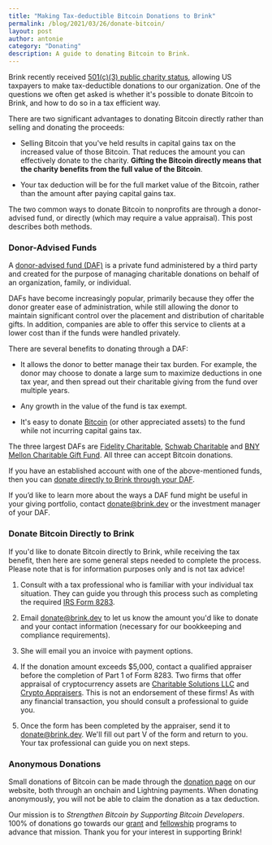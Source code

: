 ```yaml
---
title: "Making Tax-deductible Bitcoin Donations to Brink"
permalink: /blog/2021/03/26/donate-bitcoin/
layout: post
author: antonie
category: "Donating"
description: A guide to donating Bitcoin to Brink.
---
```


Brink recently received [501(c)(3) public charity status][IRS status], allowing
US taxpayers to make tax-deductible donations to our organization. One of the
questions we often get asked is whether it's possible to donate Bitcoin to
Brink, and how to do so in a tax efficient way.

There are two significant advantages to donating Bitcoin directly rather than
selling and donating the proceeds:

- Selling Bitcoin that you've held results in capital gains tax on the
  increased value of those Bitcoin. That reduces the amount you can effectively
  donate to the charity. **Gifting the Bitcoin directly means that the charity
  benefits from the full value of the Bitcoin**.

- Your tax deduction will be for the full market value of the Bitcoin, rather
  than the amount after paying capital gains tax.

The two common ways to donate Bitcoin to nonprofits are through a donor-advised
fund, or directly (which may require a value appraisal). This post describes
both methods.

### Donor-Advised Funds

A [donor-advised fund (DAF)][DAF] is a private fund administered by a third
party and created for the purpose of managing charitable donations on behalf of
an organization, family, or individual.

DAFs have become increasingly popular, primarily because they
offer the donor greater ease of administration, while still allowing the donor
to maintain significant control over the placement and distribution of
charitable gifts. In addition, companies are able to offer this service to
clients at a lower cost than if the funds were handled privately.

There are several benefits to donating through a DAF:

* It allows the donor to better manage their tax burden. For example, the donor
  may choose to donate a large sum to maximize deductions in one tax year, and
  then spread out their charitable giving from the fund over multiple years.

* Any growth in the value of the fund is tax exempt.

* It's easy to donate [Bitcoin][Fidelity BTC] (or other appreciated assets) to the
  fund while not incurring capital gains tax.

The three largest DAFs are [Fidelity Charitable][Fidelity], [Schwab
Charitable][Schwab] and [BNY Mellon Charitable Gift Fund][BNY]. All three can accept
Bitcoin donations.

If you have an established account with one of the above-mentioned funds, then
you can [donate directly to Brink through your DAF][Brink DAF].

If you’d like to learn more about the ways a DAF fund might be useful
in your giving portfolio, contact [donate@brink.dev][donate email] or the
investment manager of your DAF.

### Donate Bitcoin Directly to Brink

If you'd like to donate Bitcoin directly to Brink, while receiving the tax
benefit, then here are some general steps needed to complete the process.
Please note that is for information purposes only and is not tax advice!

1. Consult with a tax professional who is familiar with your individual tax
   situation. They can guide you through this process such as completing the
   required [IRS Form 8283][IRS Form 8283].

2. Email [donate@brink.dev][donate email] to let us know the amount you'd like
   to donate and your contact information (necessary for our bookkeeping and
   compliance requirements).

3. She will email you an invoice with payment options.

4. If the donation amount exceeds $5,000, contact a qualified appraiser before
   the completion of Part 1 of Form 8283. Two firms that offer appraisal of
   cryptocurrency assets are [Charitable Solutions LLC][Charitable Solutions LLC]
   and [Crypto Appraisers][Crypto Appraisers]. This is not an endorsement of these
   firms! As with any financial transaction, you should consult a professional to
   guide you.

5. Once the form has been completed by the appraiser, send it to
   [donate@brink.dev][donate email]. We'll fill out part V of the form and
   return to you. Your tax professional can guide you on next steps.

### Anonymous Donations

Small donations of Bitcoin can be made through the [donation page][] on our
website, both through an onchain and Lightning payments. When donating
anonymously, you will not be able to claim the donation as a tax deduction.

Our mission is to _Strengthen Bitcoin by Supporting Bitcoin Developers_.
100% of donations go towards our [grant][] and [fellowship][] programs to
advance that mission. Thank you for your interest in supporting Brink!

[IRS status]: /blog/2021/01/21/501c3-approved/
[DAF]: https://www.investopedia.com/terms/d/donoradvisedfund.asp
[Fidelity BTC]: https://www.fidelitycharitable.org/giving-account/what-you-can-donate/donating-bitcoin-to-charity.html
[Fidelity]: https://www.fidelitycharitable.org/
[Schwab]: https://www.schwabcharitable.org/
[BNY]: https://bnymelloncharitablegiftfund.org/bnym/
[Brink DAF]: https://www.dafdirect.org/DAFDirect/daflink?_dafdirect_settings=ODUyOTE5MTM2XzIxMTFfYWJlNTBiNDItY2EyMC00YjYxLThhODctZDk0ZDZhMTRjZmIz&designatedText=UHJvZ3JhbXM=
[IRS Form 8283]:  https://www.irs.gov/forms-pubs/about-form-8283
[Charitable Solutions LLC]: https://charitablesolutionsllc.com/virtual-currency-appraisals/
[Crypto Appraisers]: https://cryptoappraisers.com/
[grant]: /programs#grants
[fellowship]: /programs#fellowship
[donate email]: mailto:donate@brink.dev
[donation page]: /donate
